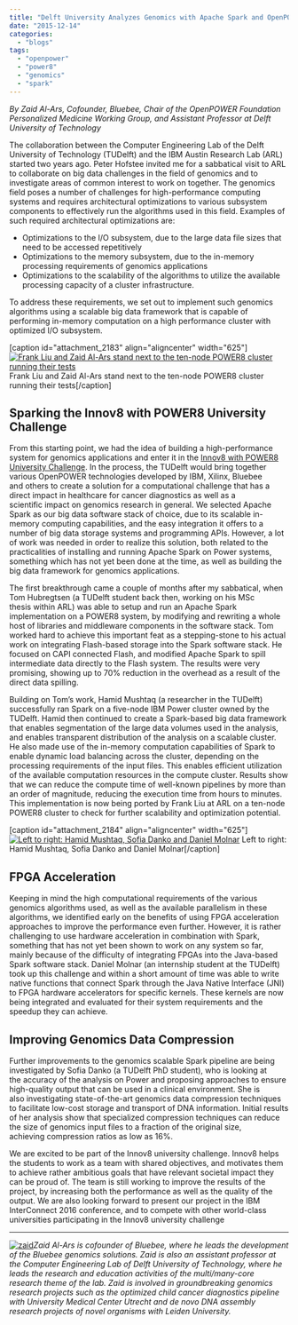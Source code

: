 ```yaml
---
title: "Delft University Analyzes Genomics with Apache Spark and OpenPOWER"
date: "2015-12-14"
categories: 
  - "blogs"
tags: 
  - "openpower"
  - "power8"
  - "genomics"
  - "spark"
---
```


_By Zaid Al-Ars, Cofounder, Bluebee, Chair of the OpenPOWER Foundation Personalized Medicine Working Group, and Assistant Professor at Delft University of Technology_

The collaboration between the Computer Engineering Lab of the Delft University of Technology (TUDelft) and the IBM Austin Research Lab (ARL) started two years ago. Peter Hofstee invited me for a sabbatical visit to ARL to collaborate on big data challenges in the field of genomics and to investigate areas of common interest to work on together. The genomics field poses a number of challenges for high-performance computing systems and requires architectural optimizations to various subsystem components to effectively run the algorithms used in this field. Examples of such required architectural optimizations are:

- Optimizations to the I/O subsystem, due to the large data file sizes that need to be accessed repetitively
- Optimizations to the memory subsystem, due to the in-memory processing requirements of genomics applications
- Optimizations to the scalability of the algorithms to utilize the available processing capacity of a cluster infrastructure.

To address these requirements, we set out to implement such genomics algorithms using a scalable big data framework that is capable of performing in-memory computation on a high performance cluster with optimized I/O subsystem.

\[caption id="attachment\_2183" align="aligncenter" width="625"\][![Frank Liu and Zaid Al-Ars stand next to the ten-node POWER8 cluster running their tests](images/Delft-1-768x1024.jpg)](https://openpowerfoundation.org/wp-content/uploads/2015/12/Delft-1.jpg) Frank Liu and Zaid Al-Ars stand next to the ten-node POWER8 cluster running their tests\[/caption\]

## Sparking the Innov8 with POWER8 University Challenge

From this starting point, we had the idea of building a high-performance system for genomics applications and enter it in the [Innov8 with POWER8 University Challenge](http://www-03.ibm.com/systems/power/education/academic/university-challenge.html?cmp=IBMSocial&ct=C3970CMW&cm=h&IIO=BSYS&csr=blog&cr=casyst&ccy=us). In the process, the TUDelft would bring together various OpenPOWER technologies developed by IBM, Xilinx, Bluebee and others to create a solution for a computational challenge that has a direct impact in healthcare for cancer diagnostics as well as a scientific impact on genomics research in general. We selected Apache Spark as our big data software stack of choice, due to its scalable in-memory computing capabilities, and the easy integration it offers to a number of big data storage systems and programming APIs. However, a lot of work was needed in order to realize this solution, both related to the practicalities of installing and running Apache Spark on Power systems, something which has not yet been done at the time, as well as building the big data framework for genomics applications.

The first breakthrough came a couple of months after my sabbatical, when Tom Hubregtsen (a TUDelft student back then, working on his MSc thesis within ARL) was able to setup and run an Apache Spark implementation on a POWER8 system, by modifying and rewriting a whole host of libraries and middleware components in the software stack. Tom worked hard to achieve this important feat as a stepping-stone to his actual work on integrating Flash-based storage into the Spark software stack. He focused on CAPI connected Flash, and modified Apache Spark to spill intermediate data directly to the Flash system. The results were very promising, showing up to 70% reduction in the overhead as a result of the direct data spilling.

Building on Tom’s work, Hamid Mushtaq (a researcher in the TUDelft) successfully ran Spark on a five-node IBM Power cluster owned by the TUDelft. Hamid then continued to create a Spark-based big data framework that enables segmentation of the large data volumes used in the analysis, and enables transparent distribution of the analysis on a scalable cluster. He also made use of the in-memory computation capabilities of Spark to enable dynamic load balancing across the cluster, depending on the processing requirements of the input files. This enables efficient utilization of the available computation resources in the compute cluster. Results show that we can reduce the compute time of well-known pipelines by more than an order of magnitude, reducing the execution time from hours to minutes. This implementation is now being ported by Frank Liu at ARL on a ten-node POWER8 cluster to check for further scalability and optimization potential.

\[caption id="attachment\_2184" align="aligncenter" width="625"\][![Left to right: Hamid Mushtaq, Sofia Danko and Daniel Molnar](images/Delft-2-1024x683.jpg)](https://openpowerfoundation.org/wp-content/uploads/2015/12/Delft-2.jpg) Left to right: Hamid Mushtaq, Sofia Danko and Daniel Molnar\[/caption\]

## FPGA Acceleration

Keeping in mind the high computational requirements of the various genomics algorithms used, as well as the available parallelism in these algorithms, we identified early on the benefits of using FPGA acceleration approaches to improve the performance even further. However, it is rather challenging to use hardware acceleration in combination with Spark, something that has not yet been shown to work on any system so far, mainly because of the difficulty of integrating FPGAs into the Java-based Spark software stack. Daniel Molnar (an internship student at the TUDelft) took up this challenge and within a short amount of time was able to write native functions that connect Spark through the Java Native Interface (JNI) to FPGA hardware accelerators for specific kernels. These kernels are now being integrated and evaluated for their system requirements and the speedup they can achieve.

## Improving Genomics Data Compression

Further improvements to the genomics scalable Spark pipeline are being investigated by Sofia Danko (a TUDelft PhD student), who is looking at the accuracy of the analysis on Power and proposing approaches to ensure high-quality output that can be used in a clinical environment. She is also investigating state-of-the-art genomics data compression techniques to facilitate low-cost storage and transport of DNA information. Initial results of her analysis show that specialized compression techniques can reduce the size of genomics input files to a fraction of the original size, achieving compression ratios as low as 16%.

We are excited to be part of the Innov8 university challenge. Innov8 helps the students to work as a team with shared objectives, and motivates them to achieve rather ambitious goals that have relevant societal impact they can be proud of. The team is still working to improve the results of the project, by increasing both the performance as well as the quality of the output. We are also looking forward to present our project in the IBM InterConnect 2016 conference, and to compete with other world-class universities participating in the Innov8 university challenge

* * *

[![zaid](images/zaid-150x150.jpg)](https://openpowerfoundation.org/wp-content/uploads/2015/12/zaid.jpg)_Zaid Al-Ars is cofounder of Bluebee, where he leads the development of the Bluebee genomics solutions. Zaid is also an assistant professor at the Computer Engineering Lab of Delft University of Technology, where he leads the research and education activities of the multi/many-core research theme of the lab. Zaid is involved in groundbreaking genomics research projects such as the optimized child cancer diagnostics pipeline with University Medical Center Utrecht and de novo DNA assembly research projects of novel organisms with Leiden University._
